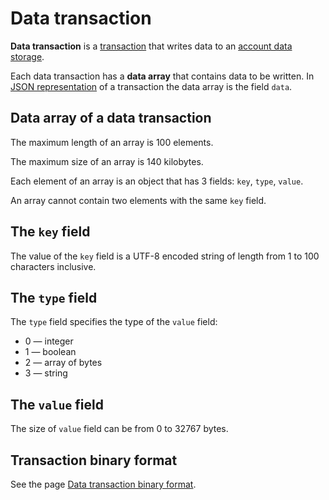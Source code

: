 # Data transaction

**Data transaction** is a [transaction](/blockchain/transaction.md) that writes data to an [account data storage](/blockchain/account-data-storage.md).

Each data transaction has a **data array** that contains data to be written. In [JSON representation](/blockchain/binary-format/transaction-binary-format/data-transaction-binary-format.md#json-representation) of a transaction the data array is the field `data`.

## Data array of a data transaction

The maximum length of an array is 100 elements.

The maximum size of an array is 140 kilobytes.

Each element of an array is an object that has 3 fields: `key`, `type`, `value`.

An array cannot contain two elements with the same `key` field.

## The `key` field

The value of the `key` field is a UTF-8 encoded string of length from 1 to 100 characters inclusive.

## The `type` field

The `type` field specifies the type of the `value` field:

* 0 — integer
* 1 — boolean
* 2 — array of bytes
* 3 — string

## The `value` field

The size of `value` field can be from 0 to 32767 bytes.

## Transaction binary format

See the page [Data transaction binary format](/blockchain/binary-format/transaction-binary-format/data-transaction-binary-format.md).
